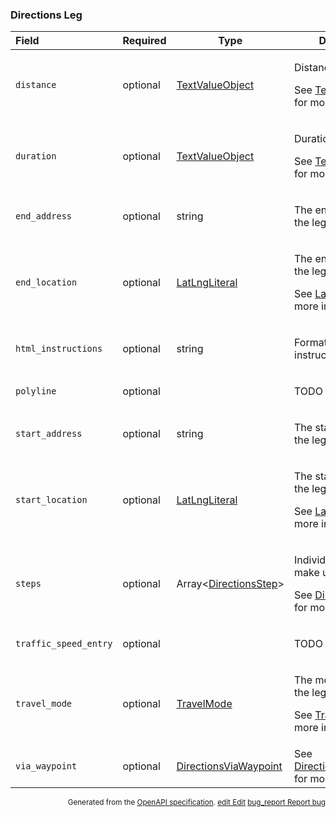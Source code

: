 <!--- This is a generated file, do not edit! -->
<!--- [START maps_http_schema_directionsleg] -->
<h3 class="schema-object" id="DirectionsLeg">Directions Leg</h3>

| Field                 | Required | Type                                                                    | Description                                                                                                                                                        |
| :-------------------- | -------- | ----------------------------------------------------------------------- | ------------------------------------------------------------------------------------------------------------------------------------------------------------------ |
| `distance`            | optional | [TextValueObject](#TextValueObject "TextValueObject")                   | <div class="ref-property-description"><p>Distance of the leg.</p><p>See <a href="#TextValueObject">TextValueObject</a> for more information.</div>                 |
| `duration`            | optional | [TextValueObject](#TextValueObject "TextValueObject")                   | <div class="ref-property-description"><p>Duration of the leg.</p><p>See <a href="#TextValueObject">TextValueObject</a> for more information.</div>                 |
| `end_address`         | optional | string                                                                  | <div class="nonref-property-description"><p>The end address of the leg.</p></div>                                                                                  |
| `end_location`        | optional | [LatLngLiteral](#LatLngLiteral "LatLngLiteral")                         | <div class="ref-property-description"><p>The end location of the leg.</p><p>See <a href="#LatLngLiteral">LatLngLiteral</a> for more information.</div>             |
| `html_instructions`   | optional | string                                                                  | <div class="nonref-property-description"><p>Formatted instructions for the leg</p></div>                                                                           |
| `polyline`            | optional |                                                                         | <div class="nonref-property-description"><p>TODO</p></div>                                                                                                         |
| `start_address`       | optional | string                                                                  | <div class="nonref-property-description"><p>The start address of the leg.</p></div>                                                                                |
| `start_location`      | optional | [LatLngLiteral](#LatLngLiteral "LatLngLiteral")                         | <div class="ref-property-description"><p>The start location of the leg.</p><p>See <a href="#LatLngLiteral">LatLngLiteral</a> for more information.</div>           |
| `steps`               | optional | Array&lt;[DirectionsStep](#DirectionsStep "DirectionsStep")&gt;         | <div class="ref-property-description"><p>Individual steps that make up the leg.</p><p>See <a href="#DirectionsStep">DirectionsStep</a> for more information.</div> |
| `traffic_speed_entry` | optional |                                                                         | <div class="nonref-property-description"><p>TODO</p></div>                                                                                                         |
| `travel_mode`         | optional | [TravelMode](#TravelMode "TravelMode")                                  | <div class="ref-property-description"><p>The mode of travel for the leg.</p><p>See <a href="#TravelMode">TravelMode</a> for more information.</div>                |
| `via_waypoint`        | optional | [DirectionsViaWaypoint](#DirectionsViaWaypoint "DirectionsViaWaypoint") | See [DirectionsViaWaypoint](#DirectionsViaWaypoint "DirectionsViaWaypoint") for more information.                                                                  |

<p style="text-align: right; font-size: smaller;">Generated from the <a class="gc-analytics-event" data-category="GMP" data-label="openapi-github" href="https://github.com/googlemaps/openapi-specification" title="Google Maps Platform OpenAPI Specification" class="external">OpenAPI specification</a>.
 <a class="gc-analytics-event" data-category="GMP" data-label="openapi-github" href="https://github.com/googlemaps/openapi-specification/blob/main/specification/schema" title="Edit on GitHub"><span class="material-icons">edit</span> Edit</a>
 <a class="gc-analytics-event" data-category="GMP" data-label="openapi-github" href="https://github.com/googlemaps/openapi-specification/issues/new?assignees=&labels=type%3A+bug%2C+triage+me&template=bug_report.md&title=[schema] Bug - DirectionsLeg" title="File bug for schema on GitHub"><span class="material-icons">bug_report</span> Report bug</a>
</p>

<!--- [END maps_http_schema_directionsleg] -->
